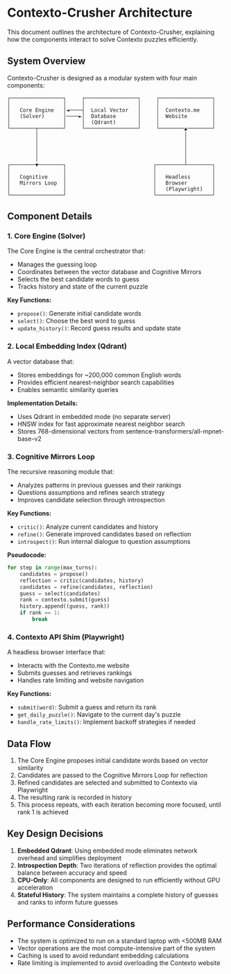 # Contexto-Crusher Architecture

This document outlines the architecture of Contexto-Crusher, explaining how the components interact to solve Contexto puzzles efficiently.

## System Overview

Contexto-Crusher is designed as a modular system with four main components:

```
┌─────────────────┐     ┌─────────────────┐     ┌─────────────────┐
│                 │     │                 │     │                 │
│   Core Engine   │◄────┤  Local Vector   │     │  Contexto.me    │
│   (Solver)      │────►│  Database       │     │  Website        │
│                 │     │  (Qdrant)       │     │                 │
└────────┬────────┘     └─────────────────┘     └────────▲────────┘
         │                                               │
         │                                               │
         │                                               │
         │                                               │
         │                                               │
┌────────▼────────┐                            ┌─────────┴────────┐
│                 │                            │                  │
│   Cognitive     │                            │   Headless       │
│   Mirrors Loop  │                            │   Browser        │
│                 │                            │   (Playwright)   │
└─────────────────┘                            └──────────────────┘
```

## Component Details

### 1. Core Engine (Solver)

The Core Engine is the central orchestrator that:
- Manages the guessing loop
- Coordinates between the vector database and Cognitive Mirrors
- Selects the best candidate words to guess
- Tracks history and state of the current puzzle

**Key Functions:**
- `propose()`: Generate initial candidate words
- `select()`: Choose the best word to guess
- `update_history()`: Record guess results and update state

### 2. Local Embedding Index (Qdrant)

A vector database that:
- Stores embeddings for ~200,000 common English words
- Provides efficient nearest-neighbor search capabilities
- Enables semantic similarity queries

**Implementation Details:**
- Uses Qdrant in embedded mode (no separate server)
- HNSW index for fast approximate nearest neighbor search
- Stores 768-dimensional vectors from sentence-transformers/all-mpnet-base-v2

### 3. Cognitive Mirrors Loop

The recursive reasoning module that:
- Analyzes patterns in previous guesses and their rankings
- Questions assumptions and refines search strategy
- Improves candidate selection through introspection

**Key Functions:**
- `critic()`: Analyze current candidates and history
- `refine()`: Generate improved candidates based on reflection
- `introspect()`: Run internal dialogue to question assumptions

**Pseudocode:**
```python
for step in range(max_turns):
    candidates = propose()
    reflection = critic(candidates, history)
    candidates = refine(candidates, reflection)
    guess = select(candidates)
    rank = contexto.submit(guess)
    history.append((guess, rank))
    if rank == 1:
        break
```

### 4. Contexto API Shim (Playwright)

A headless browser interface that:
- Interacts with the Contexto.me website
- Submits guesses and retrieves rankings
- Handles rate limiting and website navigation

**Key Functions:**
- `submit(word)`: Submit a guess and return its rank
- `get_daily_puzzle()`: Navigate to the current day's puzzle
- `handle_rate_limits()`: Implement backoff strategies if needed

## Data Flow

1. The Core Engine proposes initial candidate words based on vector similarity
2. Candidates are passed to the Cognitive Mirrors Loop for reflection
3. Refined candidates are selected and submitted to Contexto via Playwright
4. The resulting rank is recorded in history
5. This process repeats, with each iteration becoming more focused, until rank 1 is achieved

## Key Design Decisions

1. **Embedded Qdrant**: Using embedded mode eliminates network overhead and simplifies deployment
2. **Introspection Depth**: Two iterations of reflection provides the optimal balance between accuracy and speed
3. **CPU-Only**: All components are designed to run efficiently without GPU acceleration
4. **Stateful History**: The system maintains a complete history of guesses and ranks to inform future guesses

## Performance Considerations

- The system is optimized to run on a standard laptop with <500MB RAM
- Vector operations are the most compute-intensive part of the system
- Caching is used to avoid redundant embedding calculations
- Rate limiting is implemented to avoid overloading the Contexto website
